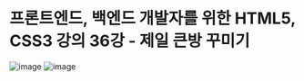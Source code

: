 # 프론트엔드, 백엔드 개발자를 위한 HTML5, CSS3 강의 36강 - 제일 큰방 꾸미기
![image](https://user-images.githubusercontent.com/40667871/236450333-2dfbfac0-2a43-428d-85e9-7557643630ba.png)
![image](https://user-images.githubusercontent.com/40667871/236450819-c499eb90-7d62-4253-9857-bae093e4b19c.png)
